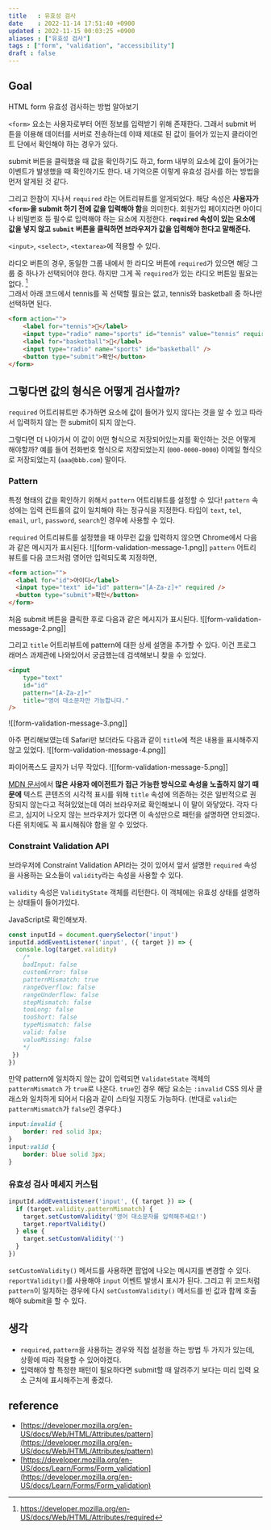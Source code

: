 ```yaml
---
title   : 유효성 검사
date    : 2022-11-14 17:51:40 +0900
updated : 2022-11-15 00:03:25 +0900
aliases : ["유효성 검사"]
tags : ["form", "validation", "accessibility"]
draft : false
---
```


## Goal
HTML form 유효성 검사하는 방법 알아보기

`<form>` 요소는 사용자로부터 어떤 정보를 입력받기 위해 존재한다. 그래서 submit 버튼을 이용해 데이터를 서버로 전송하는데 이때 제대로 된 값이 들어가 있는지 클라이언트 단에서 확인해야 하는 경우가 있다.

submit 버튼을 클릭했을 때 값을 확인하기도 하고, form 내부의 요소에 값이 들어가는 이벤트가 발생했을 때 확인하기도 한다.  내 기억으론 이렇게 유효성 검사를 하는 방법을 먼저 알게된 것 같다.

그리고 한참이 지나서 `required` 라는 어트리뷰트를 알게되었다. 해당 속성은 **사용자가 `<form>`을 submit 하기 전에 값을 입력해야 함**을 의미한다. 회원가입 페이지라면 아이디나 비밀번호 등 필수로 입력해야 하는 요소에 지정한다. 
**`required` 속성이 있는 요소에 값을 넣지 않고 `submit` 버튼을 클릭하면 브라우저가 값을 입력해야 한다고 말해준다.**  

`<input>`,  `<select>`, `<textarea>`에 적용할 수 있다.  

라디오 버튼의 경우, 동일한 그룹 내에서 한 라디오 버튼에 `required`가 있으면 해당 그룹 중 하나가 선택되어야 한다. 하지만 그게 꼭 `required`가 있는 라디오 버튼일 필요는 없다. [^1]  
그래서 아래 코드에서 tennis를 꼭 선택할 필요는 없고, tennis와 basketball 중 하나만 선택하면 된다.
```html
<form action="">
	<label for="tennis">🎾</label>
	<input type="radio" name="sports" id="tennis" value="tennis" required />
	<label for="basketball">🏀</label>
	<input type="radio" name="sports" id="basketball" />
	<button type="submit">확인</button>
</form>
```

## 그렇다면 값의 형식은 어떻게 검사할까?

`required` 어트리뷰트만 추가하면 요소에 값이 들어가 있지 않다는 것을 알 수 있고 따라서 입력하지 않는 한 submit이 되지 않는다.

그렇다면 더 나아가서 이 값이 어떤 형식으로 저장되어있는지를 확인하는 것은 어떻게 해야할까? 예를 들어 전화번호 형식으로 저장되었는지 (`000-0000-0000`) 이메일 형식으로 저장되었는지 (`aaa@bbb.com`) 말이다.  

### Pattern
특정 형태의 값을 확인하기 위해서 `pattern` 어트리뷰트를 설정할 수 있다!  `pattern` 속성에는 입력 컨트롤의 값이 일치해야 하는 정규식을 지정한다. 
타입이 `text`, `tel`, `email`, `url`, `password`, `search`인 경우에 사용할 수 있다.  

`required` 어트리뷰트를 설정했을 때 아무런 값을 입력하지 않으면 Chrome에서 다음과 같은 메시지가 표시된다.
![[form-validation-message-1.png]]
`pattern` 어트리뷰트를 다음 코드처럼 영어만 입력되도록 지정하면,
```html
<form action="">
  <label for="id">아이디</label>
  <input type="text" id="id" pattern="[A-Za-z]+" required />
  <button type="submit">확인</button>
</form>
```

처음 submit 버튼을 클릭한 후로 다음과 같은 메시지가 표시된다.
![[form-validation-message-2.png]]

그리고 `title` 어트리뷰트에 pattern에 대한 상세 설명을 추가할 수 있다. 이건 프로그래머스 과제관에 나와있어서 궁금했는데 검색해보니 찾을 수 있었다.
```html
<input
	type="text"
	id="id"
	pattern="[A-Za-z]+"
	title="영어 대소문자만 가능합니다."
/>
```

![[form-validation-message-3.png]]

아주 편리해보였는데 Safari만 보더라도 다음과 같이 `title`에 적은 내용을 표시해주지 않고 있었다.
![[form-validation-message-4.png]]

파이어폭스도 글자가 너무 작았다.
![[form-validation-message-5.png]]

[MDN 문서](https://developer.mozilla.org/en-US/docs/Web/HTML/Attributes/pattern#accessibility_concerns)에서 **많은 사용자 에이전트가 접근 가능한 방식으로 속성을 노출하지 않기 때문에** 텍스트 콘텐츠의 시각적 표시를 위해 `title` 속성에 의존하는 것은 일반적으로 권장되지 않는다고 적혀있었는데 여러 브라우저로 확인해보니 이 말이 와닿았다. 각자 다르고, 심지어 나오지 않는 브라우저가 있다면 이 속성만으로 패턴을 설명하면 안되겠다. 다른 위치에도 꼭 표시해줘야 함을 알 수 있었다.

### Constraint Validation API
브라우저에 Constraint Validation API라는 것이 있어서 앞서 설명한 `required` 속성을 사용하는 요소들이 `validity`라는 속성을 사용할 수 있다.  

`validity` 속성은 `ValidityState` 객체를 리턴한다. 이 객체에는 유효성 상태를 설명하는 상태들이 들어가있다.  

JavaScript로 확인해보자.
```js
const inputId = document.querySelector('input')
inputId.addEventListener('input', ({ target }) => {
  console.log(target.validity)
    /* 
    badInput: false
    customError: false
    patternMismatch: true
    rangeOverflow: false
    rangeUnderflow: false
    stepMismatch: false
    tooLong: false
    tooShort: false
    typeMismatch: false
    valid: false
    valueMissing: false
    */
 })
})
```

만약 pattern에 일치하지 않는 값이 입력되면 `ValidateState` 객체의 `patternMismatch`
가 `true`로 나온다.
`true`인 경우 해당 요소는  `:invalid` CSS 의사 클래스와 일치하게 되어서 다음과 같이 스타일 지정도 가능하다. (반대로 `valid`는 `patternMismatch`가 `false`인 경우다.)
```css
input:invalid {
	border: red solid 3px;
}
input:valid {
	border: blue solid 3px;
}
```


### 유효성 검사 메세지 커스텀

```js
inputId.addEventListener('input', ({ target }) => {
  if (target.validity.patternMismatch) {
    target.setCustomValidity('영어 대소문자를 입력해주세요!')
    target.reportValidity()
  } else {
    target.setCustomValidity('')
  }
})
```

`setCustomValidity()` 메서드를 사용하면 팝업에 나오는 메시지를 변경할 수 있다.
`reportValidity()`를 사용해야 `input` 이벤트 발생시 표시가 된다. 그리고 위 코드처럼 `pattern`이 일치하는 경우에 다시 `setCustomValidity()` 메서드를  빈 값과 함께 호출해야 submit을 할 수 있다.



## 생각
- `required`, `pattern`을 사용하는 경우와 직접 설정을 하는 방법 두 가지가 있는데, 상황에 따라 적용할 수 있어야겠다.
- 입력해야 할 특정한 패턴이 필요하다면 submit할 때 알려주기 보다는 미리 입력 요소 근처에 표시해주는게 좋겠다.

## reference
- [https://developer.mozilla.org/en-US/docs/Web/HTML/Attributes/pattern](https://developer.mozilla.org/en-US/docs/Web/HTML/Attributes/pattern)
- [https://developer.mozilla.org/en-US/docs/Learn/Forms/Form_validation](https://developer.mozilla.org/en-US/docs/Learn/Forms/Form_validation)

[^1]: https://developer.mozilla.org/en-US/docs/Web/HTML/Attributes/required

